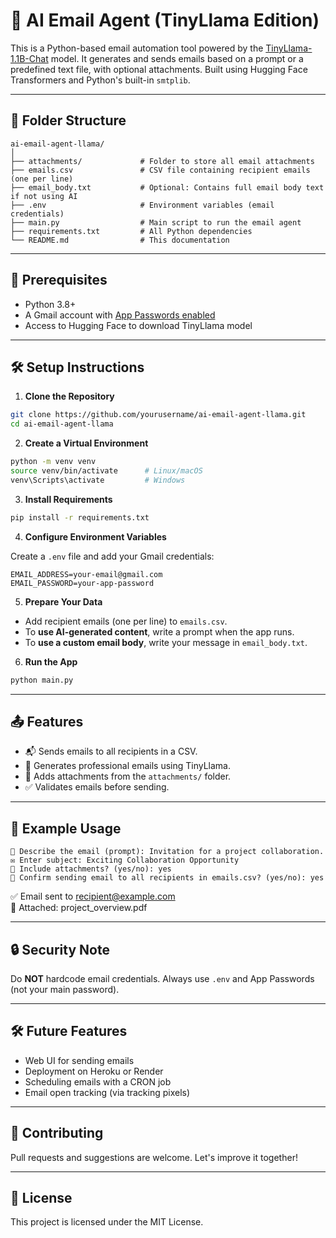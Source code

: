 # 🧠 AI Email Agent (TinyLlama Edition)

This is a Python-based email automation tool powered by the [TinyLlama-1.1B-Chat](https://huggingface.co/TinyLlama/TinyLlama-1.1B-Chat-v1.0) model. It generates and sends emails based on a prompt or a predefined text file, with optional attachments. Built using Hugging Face Transformers and Python's built-in `smtplib`.

---

## 📁 Folder Structure

```
ai-email-agent-llama/
│
├── attachments/             # Folder to store all email attachments
├── emails.csv               # CSV file containing recipient emails (one per line)
├── email_body.txt           # Optional: Contains full email body text if not using AI
├── .env                     # Environment variables (email credentials)
├── main.py                  # Main script to run the email agent
├── requirements.txt         # All Python dependencies
└── README.md                # This documentation
```

---

## 🔧 Prerequisites

- Python 3.8+
- A Gmail account with [App Passwords enabled](https://support.google.com/mail/answer/185833?hl=en)
- Access to Hugging Face to download TinyLlama model

---

## 🛠️ Setup Instructions

1. **Clone the Repository**

```bash
git clone https://github.com/yourusername/ai-email-agent-llama.git
cd ai-email-agent-llama
```

2. **Create a Virtual Environment**

```bash
python -m venv venv
source venv/bin/activate      # Linux/macOS
venv\Scripts\activate         # Windows
```

3. **Install Requirements**

```bash
pip install -r requirements.txt
```

4. **Configure Environment Variables**

Create a `.env` file and add your Gmail credentials:

```env
EMAIL_ADDRESS=your-email@gmail.com
EMAIL_PASSWORD=your-app-password
```

5. **Prepare Your Data**

- Add recipient emails (one per line) to `emails.csv`.
- To **use AI-generated content**, write a prompt when the app runs.
- To **use a custom email body**, write your message in `email_body.txt`.

6. **Run the App**

```bash
python main.py
```

---

## 📤 Features

- 📬 Sends emails to all recipients in a CSV.
- 🤖 Generates professional emails using TinyLlama.
- 📎 Adds attachments from the `attachments/` folder.
- ✅ Validates emails before sending.

---

## 🧪 Example Usage

```
📝 Describe the email (prompt): Invitation for a project collaboration.
✉️ Enter subject: Exciting Collaboration Opportunity
📎 Include attachments? (yes/no): yes
🚀 Confirm sending email to all recipients in emails.csv? (yes/no): yes
```

✅ Email sent to recipient@example.com  
📎 Attached: project_overview.pdf  

---

## 🔒 Security Note

Do **NOT** hardcode email credentials. Always use `.env` and App Passwords (not your main password).

---

## 🛠 Future Features

- Web UI for sending emails
- Deployment on Heroku or Render
- Scheduling emails with a CRON job
- Email open tracking (via tracking pixels)

---

## 🤝 Contributing

Pull requests and suggestions are welcome. Let's improve it together!

---

## 📄 License

This project is licensed under the MIT License.